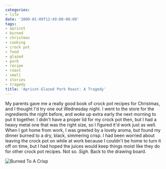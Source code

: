 ```yaml
---
categories:
- life
date: '2009-01-09T12:49:00-08:00'
tags:
- apricot
- burned
- christmas
- cooking
- crock pot
- food
- glazed
- pork
- recipe
- roast
- smell
- stories
- tragedy
title: 'Apricot-Glazed Pork Roast: A Tragedy'
---
```


My parents gave me a really good book of crock pot recipes for Christmas, and I thought I'd try one out Wednesday night. I went to the store for the ingredients the night before, and woke up extra early the next morning to put it together. I didn't have a proper lid for my crock pot then, but I had a heavy metal one that was the right size, so I figured it'd work just as well. When I got home from work, I was greeted by a lovely aroma, but found my dinner burned to a dry, black, simmering crisp. I had been worried about leaving the crock pot on while at work because I couldn't be home to turn it off on time, but I had hoped the juices would keep things moist like they do for other crock pot recipes. Not so. *Sigh*. Back to the drawing board.

![Burned To A Crisp](https://im1.shutterfly.com/procgtaserv/47b9df30b3127cce98548aa5061800000046100AbOGTdm3cM2Tg "Burned to a crisp.")
